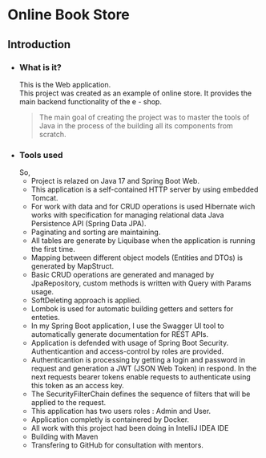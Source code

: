 <h1><strong>Online Book Store</strong></h1>

<h2>Introduction</h2>
<ul style="list-style-type: disc;">
<li>
<h3>What is it?</h3>
This is the Web application.<br />This project was created as an example of online store. It provides the main backend functionality of the e - shop.
<blockquote>The main goal of creating the project was to master the tools of Java in the process of the building all its components from scratch.</blockquote>
</li>
<li>
<h3>Tools used</h3>
So,
<ul style="list-style-type: circle;">
<li>Project is relazed on Java 17 and Spring Boot Web.</li>
<li>This application is a self-contained HTTP server by using embedded Tomcat.</li>
<li>For work with data and for CRUD operations is used Hibernate wich works with specification for managing relational data Java Persistence API (Spring Data JPA).</li>
<li>Paginating and sorting are maintaining.</li>
<li>All tables are generate by Liquibase when the application is running the first time. </li>
<li>Mapping between different object models (Entities and DTOs) is generated by MapStruct.</li>
<li>Basic CRUD operations are generated and managed by JpaRepository, custom methods is written with Query with Params usage.</li>
<li>SoftDeleting approach is applied.</li>
<li>Lombok is used for automatic building getters and setters for enteties.</li>
<li>In my Spring Boot application, I use the Swagger UI tool to automatically generate documentation for REST APIs.</li>
<li>Application is defended with usage of Spring Boot Security. Authenticantion and access-control by roles are provided. </li>
<li>Authenticantion is processing by getting a login and password in request and generation a JWT (JSON Web Token) in respond. In the next requests bearer tokens enable requests to authenticate using this token as an access key. </li>
<li>The SecurityFilterChain defines the sequence of filters that will be applied to the request. </li>
<li>This application has two users roles : Admin and User.</li>
<li>Application completly is containered by Docker.</li>
<li>All work with this project had been doing in IntelliJ IDEA IDE</li>
<li>Building with Maven</li>
<li>Transfering to GitHub for consultation with mentors.</li>
</ul>
</li>
</ul>
